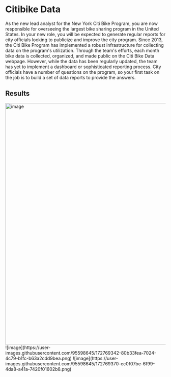 # Citibike Data

As the new lead analyst for the New York Citi Bike Program, you are now responsible for overseeing the largest bike sharing program in the United States. In your new role, you will be expected to generate regular reports for city officials looking to publicize and improve the city program.
Since 2013, the Citi Bike Program has implemented a robust infrastructure for collecting data on the program's utilization. Through the team's efforts, each month bike data is collected, organized, and made public on the Citi Bike Data webpage.
However, while the data has been regularly updated, the team has yet to implement a dashboard or sophisticated reporting process. City officials have a number of questions on the program, so your first task on the job is to build a set of data reports to provide the answers.

## Results

<img width="760" alt="image" src="https://user-images.githubusercontent.com/95598645/172769289-8f83affb-0909-4ca2-bd76-36dc9183fc50.png">
![image](https://user-images.githubusercontent.com/95598645/172769342-80b33fea-7024-4c79-b1fc-b63a2cdd9bea.png)
![image](https://user-images.githubusercontent.com/95598645/172769370-ec0f07be-6f99-4da8-a41a-7420f01602b8.png)
